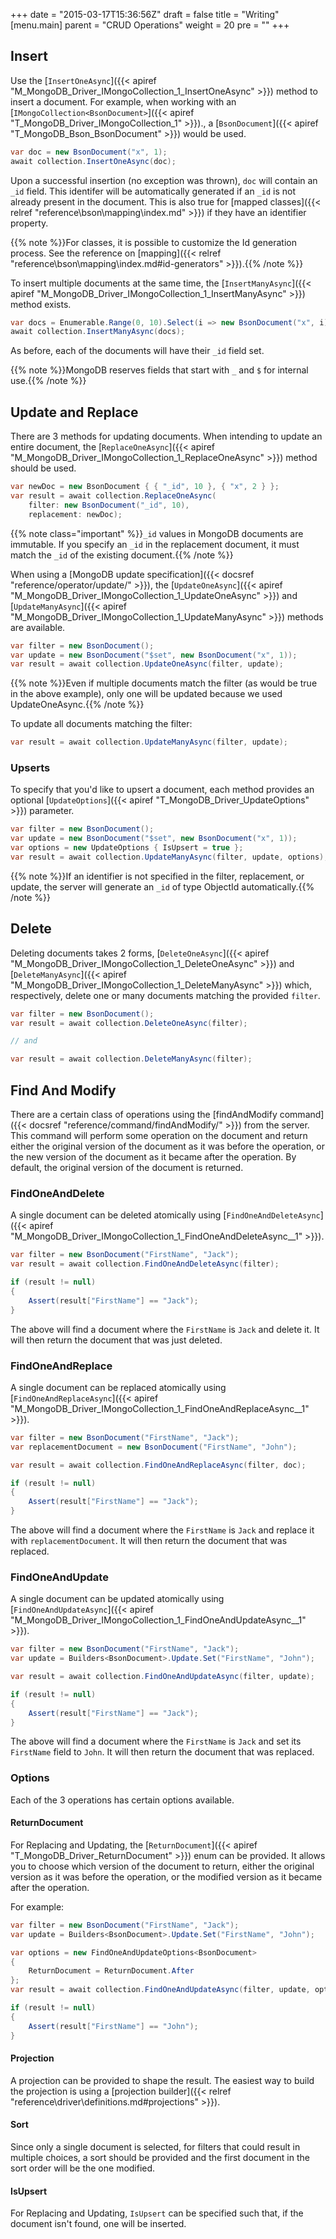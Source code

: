 +++
date = "2015-03-17T15:36:56Z"
draft = false
title = "Writing"
[menu.main]
  parent = "CRUD Operations"
  weight = 20
  pre = "<i class='fa'></i>"
+++

## Insert

Use the [`InsertOneAsync`]({{< apiref "M_MongoDB_Driver_IMongoCollection_1_InsertOneAsync" >}}) method to insert a document. For example, when working with an [`IMongoCollection<BsonDocument>`]({{< apiref "T_MongoDB_Driver_IMongoCollection_1" >}})., a [`BsonDocument`]({{< apiref "T_MongoDB_Bson_BsonDocument" >}}) would be used.

```csharp
var doc = new BsonDocument("x", 1);
await collection.InsertOneAsync(doc);
```

Upon a successful insertion (no exception was thrown), `doc` will contain an `_id` field. This identifer will be automatically generated if an `_id` is not already present in the document. This is also true for [mapped classes]({{< relref "reference\bson\mapping\index.md" >}}) if they have an identifier property.

{{% note %}}For classes, it is possible to customize the Id generation process. See the reference on [mapping]({{< relref "reference\bson\mapping\index.md#id-generators" >}}).{{% /note %}}

To insert multiple documents at the same time, the [`InsertManyAsync`]({{< apiref "M_MongoDB_Driver_IMongoCollection_1_InsertManyAsync" >}}) method exists.

```csharp
var docs = Enumerable.Range(0, 10).Select(i => new BsonDocument("x", i));
await collection.InsertManyAsync(docs);
```

As before, each of the documents will have their `_id` field set.

{{% note %}}MongoDB reserves fields that start with `_` and `$` for internal use.{{% /note %}}


## Update and Replace

There are 3 methods for updating documents. When intending to update an entire document, the [`ReplaceOneAsync`]({{< apiref "M_MongoDB_Driver_IMongoCollection_1_ReplaceOneAsync" >}}) method should be used.

```csharp
var newDoc = new BsonDocument { { "_id", 10 }, { "x", 2 } };
var result = await collection.ReplaceOneAsync(
	filter: new BsonDocument("_id", 10),
	replacement: newDoc);
```

{{% note class="important" %}}`_id` values in MongoDB documents are immutable. If you specify an `_id` in the replacement document, it must match the `_id` of the existing document.{{% /note %}}

When using a [MongoDB update specification]({{< docsref "reference/operator/update/" >}}), the [`UpdateOneAsync`]({{< apiref "M_MongoDB_Driver_IMongoCollection_1_UpdateOneAsync" >}}) and [`UpdateManyAsync`]({{< apiref "M_MongoDB_Driver_IMongoCollection_1_UpdateManyAsync" >}}) methods are available.

```csharp
var filter = new BsonDocument();
var update = new BsonDocument("$set", new BsonDocument("x", 1));
var result = await collection.UpdateOneAsync(filter, update);
```

{{% note %}}Even if multiple documents match the filter (as would be true in the above example), only one will be updated because we used UpdateOneAsync.{{% /note %}}

To update all documents matching the filter:

```csharp
var result = await collection.UpdateManyAsync(filter, update);
```


### Upserts

To specify that you'd like to upsert a document, each method provides an optional [`UpdateOptions`]({{< apiref "T_MongoDB_Driver_UpdateOptions" >}}) parameter.

```csharp
var filter = new BsonDocument();
var update = new BsonDocument("$set", new BsonDocument("x", 1));
var options = new UpdateOptions { IsUpsert = true };
var result = await collection.UpdateManyAsync(filter, update, options);
```

{{% note %}}If an identifier is not specified in the filter, replacement, or update, the server will generate an `_id` of type ObjectId automatically.{{% /note %}}


## Delete

Deleting documents takes 2 forms, [`DeleteOneAsync`]({{< apiref "M_MongoDB_Driver_IMongoCollection_1_DeleteOneAsync" >}}) and [`DeleteManyAsync`]({{< apiref "M_MongoDB_Driver_IMongoCollection_1_DeleteManyAsync" >}}) which, respectively, delete one or many documents matching the provided `filter`.

```csharp
var filter = new BsonDocument();
var result = await collection.DeleteOneAsync(filter);

// and

var result = await collection.DeleteManyAsync(filter);
```

## Find And Modify

There are a certain class of operations using the [findAndModify command]({{< docsref "reference/command/findAndModify/" >}}) from the server. This command will perform some operation on the document and return either the original version of the document as it was before the operation, or the new version of the document as it became after the operation. By default, the original version of the document is returned.

### FindOneAndDelete

A single document can be deleted atomically using [`FindOneAndDeleteAsync`]({{< apiref "M_MongoDB_Driver_IMongoCollection_1_FindOneAndDeleteAsync__1" >}}).

```csharp
var filter = new BsonDocument("FirstName", "Jack");
var result = await collection.FindOneAndDeleteAsync(filter);

if (result != null)
{
	Assert(result["FirstName"] == "Jack");
}
```

The above will find a document where the `FirstName` is `Jack` and delete it. It will then return the document that was just deleted.


### FindOneAndReplace

A single document can be replaced atomically using [`FindOneAndReplaceAsync`]({{< apiref "M_MongoDB_Driver_IMongoCollection_1_FindOneAndReplaceAsync__1" >}}).

```csharp
var filter = new BsonDocument("FirstName", "Jack");
var replacementDocument = new BsonDocument("FirstName", "John");

var result = await collection.FindOneAndReplaceAsync(filter, doc);

if (result != null)
{
	Assert(result["FirstName"] == "Jack");
}
```

The above will find a document where the `FirstName` is `Jack` and replace it with `replacementDocument`. It will then return the document that was replaced.

### FindOneAndUpdate

A single document can be updated atomically using [`FindOneAndUpdateAsync`]({{< apiref "M_MongoDB_Driver_IMongoCollection_1_FindOneAndUpdateAsync__1" >}}).

```csharp
var filter = new BsonDocument("FirstName", "Jack");
var update = Builders<BsonDocument>.Update.Set("FirstName", "John");

var result = await collection.FindOneAndUpdateAsync(filter, update);

if (result != null)
{
	Assert(result["FirstName"] == "Jack");
}
```

The above will find a document where the `FirstName` is `Jack` and set its `FirstName` field to `John`. It will then return the document that was replaced.


### Options

Each of the 3 operations has certain options available.

#### ReturnDocument

For Replacing and Updating, the [`ReturnDocument`]({{< apiref "T_MongoDB_Driver_ReturnDocument" >}}) enum can be provided. It allows you to choose which version of the document to return, either the original version as it was before the operation, or the modified version as it became after the operation.

For example:

```csharp
var filter = new BsonDocument("FirstName", "Jack");
var update = Builders<BsonDocument>.Update.Set("FirstName", "John");

var options = new FindOneAndUpdateOptions<BsonDocument>
{
    ReturnDocument = ReturnDocument.After
};
var result = await collection.FindOneAndUpdateAsync(filter, update, options);

if (result != null)
{
	Assert(result["FirstName"] == "John");
}
```

#### Projection

A projection can be provided to shape the result. The easiest way to build the projection is using a [projection builder]({{< relref "reference\driver\definitions.md#projections" >}}).

#### Sort

Since only a single document is selected, for filters that could result in multiple choices, a sort should be provided and the first document in the sort order will be the one modified.

#### IsUpsert

For Replacing and Updating, `IsUpsert` can be specified such that, if the document isn't found, one will be inserted.